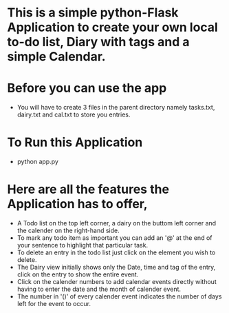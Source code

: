 # This is a simple python-Flask Application to create your own local to-do list, Diary with tags and a simple Calendar.

# Before you can use the app 
- You will have to create 3 files in the parent directory namely tasks.txt, dairy.txt and cal.txt to store you entries.

# To Run this Application
- python app.py

# Here are all the features the Application has to offer,
- A Todo list on the top left corner, a dairy on the buttom left corner and the calender on the right-hand side.
- To mark any todo item as important you can add an '@' at the end of your sentence to highlight that particular task.
- To delete an entry in the todo list just click on the element you wish to delete.
- The Dairy view initially shows only the Date, time and tag of the entry, click on the entry to show the entire event.
- Click on the calender numbers to add calendar events directly without having to enter the date and the month of calender event.
- The number in '()' of every calender event indicates the number of days left for the event to occur.
